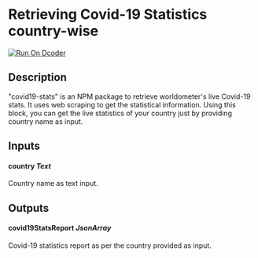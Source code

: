 # Retrieving Covid-19 Statistics country-wise
[![Run On Dcoder](https://static-content.dcoder.tech/dcoder-assets/run-on-dcoder.svg)](https://code.dcoder.tech/feed/block/62021a6625ed615f03e2d5d1/getcovid19statistics)

## Description
"covid19-stats" is an NPM package to retrieve worldometer's live Covid-19 stats. It uses web scraping to get the statistical information. Using this block, you can get the live statistics of your country just by providing country name as input.

## Inputs
#### **country** *Text*
Country name as text input. 

## Outputs
#### **covid19StatsReport** *JsonArray*
Covid-19 statistics report as per the country provided as input.
